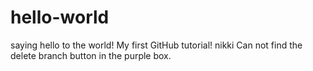 # hello-world
saying hello to the world!
My first GitHub tutorial! nikki
Can not find the delete branch button in the purple box.
